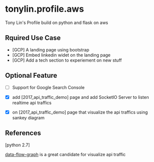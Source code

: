 # tonylin.profile.aws
Tony Lin's Profile build on python and flask on aws

## Rquired Use Case
- [GCP] A landing page using bootstrap
- [GCP] Embed linkedin widet on the landing page
- [GCP] Add a tech section to experiement on new stuff  


## Optional Feature
- [ ] Support for Google Search Console 
- [x] add [2017_api_traffic_demo] page and add SocketIO Server to listen realtime api traffics
- [x] on [2017_api_traffic_demo] page that visualize the api traffics using sankey diagram


## References

[python 2.7]

[data-flow-graph](https://github.com/macbre/data-flow-graph/blob/master/docs/index.html) is a great candidate for visualize api traffic